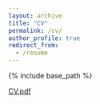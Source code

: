```yaml
---
layout: archive
title: "CV"
permalink: /cv/
author_profile: true
redirect_from:
  - /resume
---
```


{% include base_path %}

[CV.pdf](https://jdosbo.github.io/files/CV.pdf)

